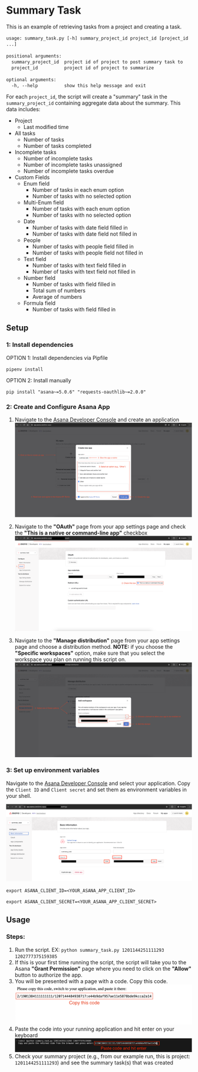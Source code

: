 # Summary Task
This is an example of retrieving tasks from a project and creating a task.

```
usage: summary_task.py [-h] summary_project_id project_id [project_id ...]

positional arguments:
  summary_project_id  project id of project to post summary task to
  project_id          project id of project to summarize

optional arguments:
  -h, --help          show this help message and exit
```

For each `project_id`, the script will create a "summary" task in the 
`summary_project_id` containing aggregate data about the summary. 
This data includes:
  * Project
    * Last modified time
  * All tasks
    * Number of tasks
    * Number of tasks completed
  * Incomplete tasks
    * Number of incomplete tasks
    * Number of incomplete tasks unassigned
    * Number of incomplete tasks overdue
  * Custom Fields
    * Enum field
      * Number of tasks in each enum option
      * Number of tasks with no selected option
    * Multi-Enum field
      * Number of tasks with each enum option
      * Number of tasks with no selected option
    * Date
      * Number of tasks with date field filled in
      * Number of tasks with date field not filled in
    * People
      * Number of tasks with people field filled in
      * Number of tasks with people field not filled in
    * Text field
      * Number of tasks with text field filled in
      * Number of tasks with text field not filled in
    * Number field
      * Number of tasks with field filled in
      * Total sum of numbers
      * Average of numbers
    * Formula field
      * Number of tasks with field filled in

## Setup

### 1: Install dependencies

OPTION 1: Install dependencies via Pipfile

```
pipenv install 
```

OPTION 2: Install manually
```
pip install "asana~=5.0.6" "requests-oauthlib~=2.0.0"
```

### 2: Create and Configure Asana App

1. Navigate to the [Asana Developer Console](https://app.asana.com/0/my-apps) and create an application
![Create an app in Asana](../images/create_app.png)

2. Navigate to the **"OAuth"** page from your app settings page and check the **"This is a native or command-line app"** checkbox
![Enable command line app in app settings](../images/enable_command_line_app_settings.png)

3. Navigate to the **"Manage distribution"** page from your app settings page and choose a distribution method. **NOTE:** if you choose the **"Specific workspaces"** option, make sure that you select the workspace you plan on running this script on.
![Choose a distribution method](../images/manage_app_distribution.png)

### 3: Set up environment variables

Navigate to the [Asana Developer Console](https://app.asana.com/0/my-apps) and select your application. Copy the `Client ID` and `Client secret` and set them as environment variables in your shell.

![Asana app settings page](../images/app_settings_page.png)

```
export ASANA_CLIENT_ID=<YOUR_ASANA_APP_CLIENT_ID>
```
```
export ASANA_CLIENT_SECRET=<YOUR_ASANA_APP_CLIENT_SECRET>
```


## Usage

### Steps:

1. Run the script. EX: `python summary_task.py 1201144251111293 1202777375159385`
2. If this is your first time running the script, the script will take you to the Asana **"Grant Permission"** page where you need to click on the **"Allow"** button to authorize the app.
3. You will be presented with a page with a code. Copy this code.
![Code screen](../images/code_screen.png)
4. Paste the code into your running application and hit enter on your keyboard
![Paste code into running application](../images/paste_code.png)
5. Check your summary project (e.g., from our example run, this is project: `1201144251111293`) and see the summary task(s) that was created

